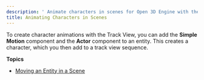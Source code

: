 ```yaml
---
description: ' Animate characters in scenes for Open 3D Engine with the <guilabel>Track View</guilabel> editor. '
title: Animating Characters in Scenes
---
```


To create character animations with the Track View, you can add the **Simple Motion** component and the **Actor** component to an entity. This creates a character, which you then add to a track view sequence.

**Topics**
+ [Moving an Entity in a Scene](/docs/user-guide/visualization/cinematics/animation-char-move)
